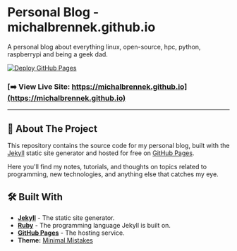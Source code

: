 # Personal Blog - michalbrennek.github.io

A personal blog about everything linux, open-source, hpc, python, raspberrypi and being a geek dad.

[![Deploy GitHub Pages](https://github.com/michalbrennek/michalbrennek.github.io/actions/workflows/pages.yml/badge.svg)](https://github.com/michalbrennek/michalbrennek.github.io/actions/workflows/pages.yml)

### [➡️ View Live Site: https://michalbrennek.github.io](https://michalbrennek.github.io)

---

## 📖 About The Project

This repository contains the source code for my personal blog, built with the [Jekyll](https://jekyllrb.com/) static site generator and hosted for free on [GitHub Pages](https://pages.github.com/).

Here you'll find my notes, tutorials, and thoughts on topics related to programming, new technologies, and anything else that catches my eye.

## 🛠️ Built With

* **[Jekyll](https://jekyllrb.com/)** - The static site generator.
* **[Ruby](https://www.ruby-lang.org/)** - The programming language Jekyll is built on.
* **[GitHub Pages](https://pages.github.com/)** - The hosting service.
* **Theme:** [Minimal Mistakes](https://mmistakes.github.io/minimal-mistakes/)